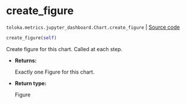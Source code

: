 # create_figure
`toloka.metrics.jupyter_dashboard.Chart.create_figure` | [Source code](https://github.com/Toloka/toloka-kit/blob/v1.1.0.post1/src/metrics/jupyter_dashboard.py#L136)

```python
create_figure(self)
```

Create figure for this chart. Called at each step.


* **Returns:**

  Exactly one Figure for this chart.

* **Return type:**

  Figure
